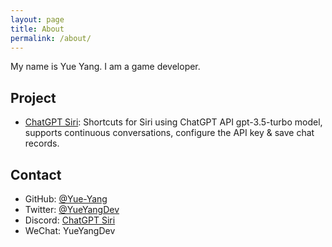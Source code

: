 ```yaml
---
layout: page
title: About
permalink: /about/
---
```


My name is Yue Yang. I am a game developer.

## Project

 - <a href="https://github.com/Yue-Yang/ChatGPT-Siri" target="_blank">ChatGPT Siri</a>: Shortcuts for Siri using ChatGPT API gpt-3.5-turbo model, supports continuous conversations, configure the API key & save chat records.

## Contact

- GitHub: <a href="https://github.com/Yue-Yang" target="_blank">@Yue-Yang</a>
- Twitter: <a href="https://twitter.com/YueYangDev" target="_blank">@YueYangDev</a>
- Discord: <a href="https://discord.gg/r28WhZUtK8" target="_blank">ChatGPT Siri</a>
- WeChat: YueYangDev